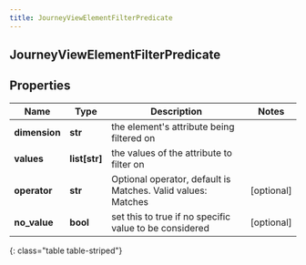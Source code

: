 ```yaml
---
title: JourneyViewElementFilterPredicate
---
```

## JourneyViewElementFilterPredicate

## Properties

|Name | Type | Description | Notes|
|------------ | ------------- | ------------- | -------------|
| **dimension** | **str** | the element&#39;s attribute being filtered on | |
| **values** | **list[str]** | the values of the attribute to filter on | |
| **operator** | **str** | Optional operator, default is Matches. Valid values: Matches | [optional] |
| **no_value** | **bool** | set this to true if no specific value to be considered | [optional] |
{: class="table table-striped"}


